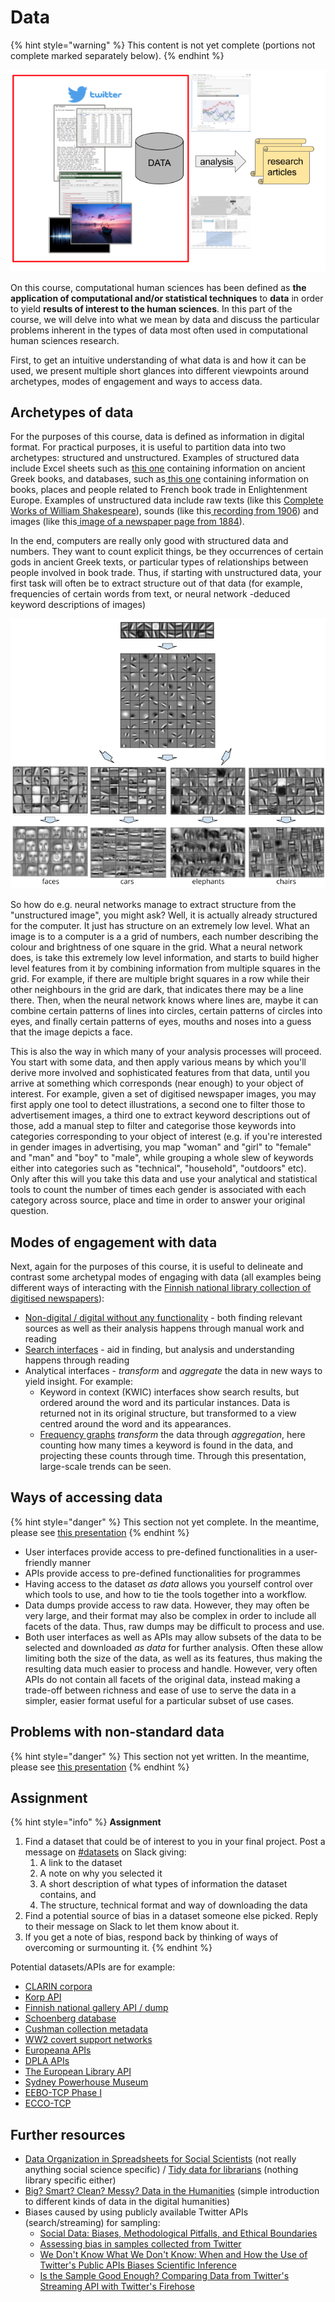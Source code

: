 # Data

{% hint style="warning" %}
This content is not yet complete (portions not complete marked separately below).
{% endhint %}

![Data in the context of a computational human sciences research process](<../.gitbook/assets/image (10).png>)

On this course, computational human sciences has been defined as **the application of computational and/or statistical techniques** to **data** in order to yield **results of interest to the human sciences**. In this part of the course, we will delve into what we mean by data and discuss the particular problems inherent in the types of data most often used in computational human sciences research.&#x20;

First, to get an intuitive understanding of what data is and how it can be used, we present multiple short glances into different viewpoints around archetypes, modes of engagement and ways to access data. &#x20;

## Archetypes of data

For the purposes of this course, data is defined as information in digital format. For practical purposes, it is useful to partition data into two archetypes: structured and unstructured. Examples of structured data include Excel sheets such as [this one](https://docs.google.com/spreadsheets/d/1t2GsvwAx-\_gCd6QjmXcZ-x2aI7xBuOcstXP0GwLE3x0/edit?usp=sharing) containing information on ancient Greek books, and databases, such as[ this one](http://fbtee.uws.edu.au/stn/interface/query\_books.php?t=sector\&e=rawsales\&id=Clergy\&g=everywhere\&d1=01\&m1=01\&y1=1769\&d2=31\&m2=12\&y2=1794\&d=table) containing information on books, places and people related to French book trade in Enlightenment Europe. Examples of unstructured data include raw texts (like this [Complete Works of William Shakespeare](http://www.gutenberg.org/cache/epub/100/pg100.txt)), sounds (like this[ recording from 1906](https://archive.org/details/Edison\_Blue\_Amberol\_2853-1720)) and images (like this[ image of a newspaper page from 1884](https://digi.kansalliskirjasto.fi/sanomalehti/binding/379556/image/1)).

In the end, computers are really only good with structured data and numbers. They want to count explicit things, be they occurrences of certain gods in ancient Greek texts, or particular types of relationships between people involved in book trade. Thus, if starting with unstructured data, your first task will often be to extract structure out of that data (for example, frequencies of certain words from text, or neural network -deduced keyword descriptions of images)

![Visualisation of what different layers of a convolutional neural network identify from an image (adapted from "Convolutional deep belief networks for scalable unsupervised learning of hierarchical representations", Lee et al. 2009)](<../.gitbook/assets/image (9).png>)

So how do e.g. neural networks manage to extract structure from the "unstructured image", you might ask? Well, it is actually already structured for the computer. It just has structure on an extremely low level. What an image is to a computer is a a grid of numbers, each number describing the colour and brightness of one square in the grid. What a neural network does, is take this extremely low level information, and starts to build higher level features from it by combining information from multiple squares in the grid. For example, if there are multiple bright squares in a row while their other neighbours in the grid are dark, that indicates there may be a line there. Then, when the neural network knows where lines are, maybe it can combine certain patterns of lines into circles, certain patterns of circles into eyes, and finally certain patterns of eyes, mouths and noses into a guess that the image depicts a face.

This is also the way in which many of your analysis processes will proceed. You start with some data, and then apply various means by which you'll derive more involved and sophisticated features from that data, until you arrive at something which corresponds (near enough) to your object of interest. For example, given a set of digitised newspaper images, you may first apply one tool to detect illustrations, a second one to filter those to advertisement images, a third one to extract keyword descriptions out of those, add a manual step to filter and categorise those keywords into categories corresponding to your object of interest (e.g. if you're interested in gender images in advertising, you map "woman" and "girl" to "female" and "man" and "boy" to "male", while grouping a whole slew of keywords either into categories such as "technical", "household", "outdoors" etc). Only after this will you take this data and use your analytical and statistical tools to count the number of times each gender is associated with each category across source, place and time in order to answer your original question.

## Modes of engagement with data

Next, again for the purposes of this course, it is useful to delineate and contrast some archetypal modes of engaging with data (all examples being different ways of interacting with the [Finnish national library collection of digitised newspapers](https://digi.kansalliskirjasto.fi)):

* [Non-digital / digital without any functionality](https://digi.kansalliskirjasto.fi/sanomalehti/titles/0785-398X?display=THUMB\&year=1929\&set\_language=en) - both finding relevant sources as well as their analysis happens through manual work and reading
* [Search interfaces](https://digi.kansalliskirjasto.fi/search?query=Einstein\&orderBy=RELEVANCE\&set\_language=en) - aid in finding, but analysis and understanding happens through reading
* Analytical interfaces - _transform_ and _aggregate_ the data in new ways to yield insight. For example:
  * Keyword in context (KWIC) interfaces show search results, but ordered around the word and its particular instances. Data is returned not in its original structure, but transformed to a view centred around the word and its appearances.
  * [Frequency graphs](https://digi.kansalliskirjasto.fi/search?query=Einstein\&formats=NEWSPAPER\&resultMode=CHART\&set\_language=en) _transform_ the data through _aggregation_, here counting how many times a keyword is found in the data, and projecting these counts through time. Through this presentation, large-scale trends can be seen.

## Ways of accessing data

{% hint style="danger" %}
This section not yet complete. In the meantime, please see [this presentation](https://docs.google.com/presentation/d/e/2PACX-1vSv9s1sY5NMfjnCKPU7NJZyB6zY3B7BMSNMXuWSDBi71uDkn6tq\_u53qYbpnhJN3etf9n\_oJgJrU7U8/pub?start=false\&loop=false\&delayms=3000)
{% endhint %}

* User interfaces provide access to pre-defined functionalities in a user-friendly manner
* APIs provide access to pre-defined functionalities for programmes
* Having access to the dataset _as data_ allows you yourself control over which tools to use, and how to tie the tools together into a workflow.
* Data dumps provide access to raw data. However, they may often be very large, and their format may also be complex in order to include all facets of the data. Thus, raw dumps may be difficult to process and use.
* Both user interfaces as well as APIs may allow subsets of the data to be selected and downloaded _as data_ for further analysis. Often these allow limiting both the size of the data, as well as its features, thus making the resulting data much easier to process and handle. However, very often APIs do not contain all facets of the original data, instead making a trade-off between richness and ease of use to serve the data in a simpler, easier format useful for a particular subset of use cases.

## Problems with non-standard data

{% hint style="danger" %}
This section not yet written. In the meantime, please see [this presentation](https://docs.google.com/presentation/d/e/2PACX-1vSv9s1sY5NMfjnCKPU7NJZyB6zY3B7BMSNMXuWSDBi71uDkn6tq\_u53qYbpnhJN3etf9n\_oJgJrU7U8/pub?start=false\&loop=false\&delayms=3000)
{% endhint %}

## Assignment

{% hint style="info" %}
**Assignment**

1. Find a dataset that could be of interest to you in your final project. Post a message on [#datasets](https://slack.com/app\_redirect?channel=datasets\&team=T276JCMEU) on Slack giving:
   1. A link to the dataset
   2. A note on why you selected it
   3. A short description of what types of information the dataset contains, and&#x20;
   4. The structure, technical format and way of downloading the data
2. Find a potential source of bias in a dataset someone else picked. Reply to their message on Slack to let them know about it.
3. If you get a note of bias, respond back by thinking of ways of overcoming or surmounting it.
{% endhint %}

Potential datasets/APIs are for example:

* [CLARIN corpora](https://www.clarin.eu/portal)
* [Korp API](https://kitwiki.csc.fi/twiki/bin/view/FinCLARIN/KielipankkiHelpKorpWebService)
* [Finnish national gallery API / dump](http://kokoelmat.fng.fi/api/v2support/docs/#/download)
* [Schoenberg database](http://dla.library.upenn.edu/dla/schoenberg/ancillary.html?id=dla/schoenberg/data)
* [Cushman collection metadata](https://github.com/iulibdcs/cushman\_photos)
* [WW2 covert support networks](http://programminghistorian.org/lessons/creating-network-diagrams-from-historical-sources#about-the-case-study)
* [Europeana APIs](http://labs.europeana.eu/api)
* [DPLA APIs](http://dp.la/info/developers/codex/)
* [The European Library API](http://www.theeuropeanlibrary.org/confluence/display/developers/API+Documentation)
* [Sydney Powerhouse Museum](http://www.powerhousemuseum.com/collection/database/download.php)
* [EEBO-TCP Phase I](http://www.bodleian.ox.ac.uk/eebotcp/)
* [ECCO-TCP](http://www.textcreationpartnership.org/tcp-ecco/)

## Further resources

* [Data Organization in Spreadsheets for Social Scientists](https://datacarpentry.org/spreadsheets-socialsci/) (not really anything social science specific) / [Tidy data for librarians](https://librarycarpentry.org/lc-spreadsheets/) (nothing library specific either)
* [Big? Smart? Clean? Messy? Data in the Humanities](http://journalofdigitalhumanities.org/2-3/big-smart-clean-messy-data-in-the-humanities/) (simple introduction to different kinds of data in the digital humanities)
* Biases caused by using publicly available Twitter APIs (search/streaming) for sampling:
  * [Social Data: Biases, Methodological Pitfalls, and Ethical Boundaries](https://www.frontiersin.org/articles/10.3389/fdata.2019.00013/full)
  * [Assessing bias in samples collected from Twitter](https://www.sciencedirect.com/science/article/pii/S0378873314000057)
  * [We Don't Know What We Don't Know: When and How the Use of Twitter's Public APIs Biases Scientific Inference](https://papers.ssrn.com/sol3/papers.cfm?abstract\_id=3079927)
  * [Is the Sample Good Enough? Comparing Data from Twitter's Streaming API with Twitter's Firehose](https://www.aaai.org/ocs/index.php/ICWSM/ICWSM13/paper/viewPaper/6071)
